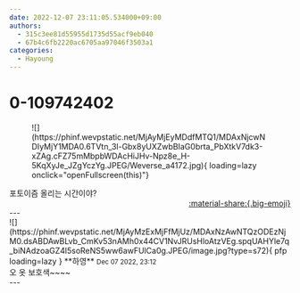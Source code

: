 ```yaml
---
date: 2022-12-07 23:11:05.534000+09:00
authors:
  - 315c3ee81d55955d1735d55acf9eb040
  - 67b4c6fb2220ac6705aa97046f3503a1
categories:
  - Hayoung
---
```


# 0-109742402

<div class="post-container" markdown="1">
<div class="content-container md-sidebar__scrollwrap" markdown="1">


<figure markdown="1">
![](https://phinf.wevpstatic.net/MjAyMjEyMDdfMTQ1/MDAxNjcwNDIyMjY1MDA0.6TVtn_3l-Gbx8yUXZwbBIaG0brta_PbXtkV7dk3-xZAg.cFZ75mMbpbWDAcHiJHv-Npz8e_H-5KqXyJe_JZgYczYg.JPEG/Weverse_a4172.jpg){ loading=lazy onclick="openFullscreen(this)"}
</figure>
포토이즘 올리는 시간이야?

</div>
</div>

<div style="text-align: right;" markdown="1">
<a href="https://weverse.io/fromis9/fanpost/0-109742402" style="text-align: right;">:material-share:{.big-emoji}</a>
</div>
---

<div class="comments-container md-sidebar__scrollwrap" markdown="1">
<div class="comment" markdown="1">
<div class='id-container' markdown="1">
![](https://phinf.wevpstatic.net/MjAyMzExMjFfMjUz/MDAxNzAwNTQzODEzNjM0.dsABDAwBLvb_CmKv53nAMh0x44CV1NvJRUsHloAtzVEg.spqUAHYle7q_biNAdzoaGZ4l5soReNS5ww6awFUlCa0g.JPEG/image.jpg?type=s72){ pfp loading=lazy }
**<span class="artist">하영</span>** <small>Dec 07 2022, 23:12</small><br>
</div>
<div class='comment-body' markdown="1">
오 옷 보호색~~~~
</div>
</div>
</div>
---
